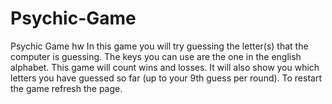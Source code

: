 # Psychic-Game
Psychic Game hw
In this game you will try guessing the letter(s) that the computer is guessing. The keys you can use are the one in the english alphabet. This game will count wins and losses. It will also show you which letters you have guessed so far (up to your 9th guess per round). To restart the game refresh the page.
